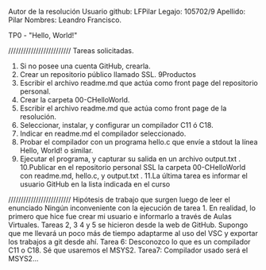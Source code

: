 Autor de la resolución
Usuario github: LFPilar
Legajo: 105702/9
Apellido: Pilar
Nombres: Leandro Francisco.

TP0 - "Hello, World!"

/////////////////////////   Tareas solicitadas.
1. Si no posee una cuenta GitHub, crearla.
2. Crear un repositorio público llamado SSL.
9Productos
3. Escribir el archivo readme.md que actúa como front page del repositorio
personal.
4. Crear la carpeta 00-CHelloWorld.
5. Escribir el archivo readme.md que actúa como front page de la resolución.
6. Seleccionar, instalar, y configurar un compilador C11 ó C18.
7. Indicar en readme.md el compilador seleccionado.
8. Probar el compilador con un programa hello.c que envíe a stdout la línea
Hello, World! o similar.
9. Ejecutar el programa, y capturar su salida en un archivo output.txt .
10.Publicar en el repositorio personal SSL la carpeta 00-CHelloWorld con
readme.md, hello.c, y output.txt .
11.La última tarea es informar el usuario GitHub en la lista indicada en el curso

/////////////////////////   Hipótesis de trabajo que surgen luego de leer el enunciado
Ningún inconveniente con la ejecución de tarea 1. En realidad, lo primero que hice fue crear mi usuario e informarlo a través de Aulas Virtuales.
Tareas 2, 3 4 y 5 se hicieron desde la web de GitHub. Supongo que me llevará un poco más de tiempo adaptarme al uso del VSC y exportar los trabajos a git desde ahí.
Tarea 6: Desconozco lo que es un compilador C11 o C18. Sé que usaremos el MSYS2.
Tarea7: Compilador usado será el MSYS2...
 
